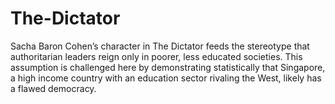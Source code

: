 # The-Dictator

Sacha Baron Cohen’s character in The Dictator feeds the stereotype that authoritarian leaders reign only in poorer, less educated societies. This assumption is challenged here by demonstrating statistically that Singapore, a high income country with an education sector rivaling the West, likely has a flawed democracy.
